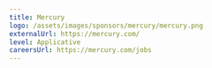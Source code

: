 ```yaml
---
title: Mercury
logo: /assets/images/sponsors/mercury/mercury.png
externalUrl: https://mercury.com/
level: Applicative
careersUrl: https://mercury.com/jobs
---
```

